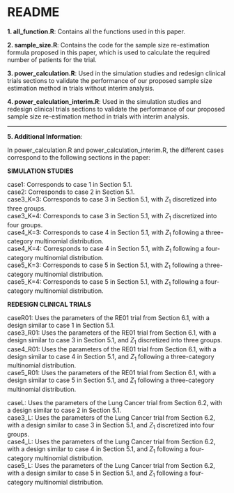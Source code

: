 # README #
**1. all_function.R**: Contains all the functions used in this paper.

**2. sample_size.R**: Contains the code for the sample size re-estimation formula proposed in this paper, which is used to calculate the required number of patients for the trial.

**3. power_calculation.R**: Used in the simulation studies and redesign clinical trials sections to validate the performance of our proposed sample size estimation method in trials without interim analysis.

**4. power_calculation_interim.R**: Used in the simulation studies and redesign clinical trials sections to validate the performance of our proposed sample size re-estimation method in trials with interim analysis.

---
**5. Additional Information**:

In power_calculation.R and power_calculation_interim.R, the different cases correspond to the following sections in the paper:



**SIMULATION STUDIES**

case1: Corresponds to case 1 in Section 5.1.<br>
case2: Corresponds to case 2 in Section 5.1.<br>
case3_K=3: Corresponds to case 3 in Section 5.1, with $Z_1$ discretized into three groups.<br>
case3_K=4: Corresponds to case 3 in Section 5.1, with $Z_1$ discretized into four groups.<br>
case4_K=3: Corresponds to case 4 in Section 5.1, with $Z_1$ following a three-category multinomial distribution.<br>
case4_K=4: Corresponds to case 4 in Section 5.1, with $Z_1$ following a four-category multinomial distribution.<br>
case5_K=3: Corresponds to case 5 in Section 5.1, with $Z_1$ following a three-category multinomial distribution.<br>
case5_K=4: Corresponds to case 5 in Section 5.1, with $Z_1$ following a four-category multinomial distribution.<br>


**REDESIGN CLINICAL TRIALS**

caseR01: Uses the parameters of the RE01 trial from Section 6.1, with a design similar to case 1 in Section 5.1.<br>
case3_R01: Uses the parameters of the RE01 trial from Section 6.1, with a design similar to case 3 in Section 5.1, and $Z_1$ discretized into three groups.<br>
case4_R01: Uses the parameters of the RE01 trial from Section 6.1, with a design similar to case 4 in Section 5.1, and $Z_1$ following a three-category multinomial distribution.<br>
case5_R01: Uses the parameters of the RE01 trial from Section 6.1, with a design similar to case 5 in Section 5.1, and $Z_1$ following a three-category multinomial distribution.<br>

caseL: Uses the parameters of the Lung Cancer trial from Section 6.2, with a design similar to case 2 in Section 5.1.<br>
case3_L: Uses the parameters of the Lung Cancer trial from Section 6.2, with a design similar to case 3 in Section 5.1, and $Z_1$ discretized into four groups.<br>
case4_L: Uses the parameters of the Lung Cancer trial from Section 6.2, with a design similar to case 4 in Section 5.1, and $Z_1$ following a four-category multinomial distribution.<br>
case5_L: Uses the parameters of the Lung Cancer trial from Section 6.2, with a design similar to case 5 in Section 5.1, and $Z_1$ following a four-category multinomial distribution.
